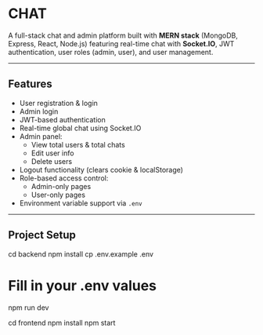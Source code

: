 # CHAT

A full-stack chat and admin platform built with **MERN stack** (MongoDB, Express, React, Node.js) featuring real-time chat with **Socket.IO**, JWT authentication, user roles (admin, user), and user management.

---

## **Features**

- User registration & login
- Admin login
- JWT-based authentication
- Real-time global chat using Socket.IO
- Admin panel:
  - View total users & total chats
  - Edit user info
  - Delete users
- Logout functionality (clears cookie & localStorage)
- Role-based access control:
  - Admin-only pages
  - User-only pages
- Environment variable support via `.env`

---

## **Project Setup**

cd backend
npm install
cp .env.example .env
# Fill in your .env values
npm run dev

cd frontend
npm install
npm start

